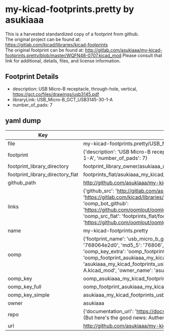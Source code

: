 # my-kicad-footprints.pretty by asukiaaa  
This is a harvested standardized copy of a footprint from github.  
The original project can be found at:  
https://gitlab.com/kicad/libraries/kicad-footprints  
The original footprint can be found at:
http://gitlab.com/asukiaaa/my-kicad-footprints.pretty/blob/master/WQFN48-0707.kicad_mod
Please consult that link for additional, details, files, and license information.  
## Footprint Details
* description: USB Micro-B receptacle, through-hole, vertical, https://gct.co/files/drawings/usb3145.pdf  
* libraryLink: USB_Micro-B_GCT_USB3145-30-1-A  
* number_of_pads: 7  
## yaml dump  
| Key | Value |  
| --- | --- |  
| file | my-kicad-footprints.pretty/USB_Micro-B_GCT_USB3145-30-1-A.kicad_mod |  
| footprint | {'description': 'USB Micro-B receptacle, through-hole, vertical, https://gct.co/files/drawings/usb3145.pdf', 'libraryLink': 'USB_Micro-B_GCT_USB3145-30-1-A', 'number_of_pads': 7} |  
| footprint_library_directory | footprint_library_owner/asukiaaa_my-kicad-footprints.pretty |  
| footprint_library_directory_flat | footprints_flat/asukiaaa_my_kicad_footprints_usb_micro_b_gct_usb3145_30_1_a/working |  
| github_path | http://github.com/asukiaaa/my-kicad-footprints.pretty/blob/master/USB_Micro-B_GCT_USB3145-30-1-A.kicad_mod |  
| links | {'github_src': 'http://gitlab.com/asukiaaa/my-kicad-footprints.pretty/blob/master/WQFN48-0707.kicad_mod', 'github_src_repo': 'https://gitlab.com/kicad/libraries/kicad-footprints', 'oomp_bot': 'footprints/asukiaaa_my_kicad_footprints_usb_micro_b_gct_usb3145_30_1_a/working', 'oomp_bot_github': 'https://github.com/oomlout/oomlout_oomp_footprint_bot/tree/main/footprints/asukiaaa_my_kicad_footprints_usb_micro_b_gct_usb3145_30_1_a/working', 'oomp_src_flat': 'footprints_flat/footprints_flat/asukiaaa_my_kicad_footprints_usb_micro_b_gct_usb3145_30_1_a/working', 'oomp_src_flat_github': 'https://github.com/oomlout/oomlout_oomp_footprint_src/tree/main/footprints_flat/asukiaaa_my_kicad_footprints_usb_micro_b_gct_usb3145_30_1_a/working'} |  
| name | my-kicad-footprints.pretty |  
| oomp | {'footprint_name': 'usb_micro_b_gct_usb3145_30_1_a', 'library_name': 'my_kicad_footprints', 'md5': '768064e2d08d383545aabab0fcc1e2ff', 'md5_10': '768064e2d0', 'md5_5': '76806', 'md5_6': '768064', 'oomp_key': 'oomp_asukiaaa_my_kicad_footprints_usb_micro_b_gct_usb3145_30_1_a', 'oomp_key_extra': 'oomp_footprint_asukiaaa_my_kicad_footprints_usb_micro_b_gct_usb3145_30_1_a', 'oomp_key_full': 'oomp_footprint_asukiaaa_my_kicad_footprints_usb_micro_b_gct_usb3145_30_1_a_768064', 'oomp_key_simple': 'asukiaaa_my_kicad_footprints_usb_micro_b_gct_usb3145_30_1_a', 'original_filename': 'my-kicad-footprints.pretty/USB_Micro-B_GCT_USB3145-30-1-A.kicad_mod', 'owner_name': 'asukiaaa'} |  
| oomp_key | oomp_asukiaaa_my_kicad_footprints_usb_micro_b_gct_usb3145_30_1_a |  
| oomp_key_full | oomp_footprint_asukiaaa_my_kicad_footprints_usb_micro_b_gct_usb3145_30_1_a |  
| oomp_key_simple | asukiaaa_my_kicad_footprints_usb_micro_b_gct_usb3145_30_1_a |  
| owner | asukiaaa |  
| repo | {'documentation_url': 'https://docs.github.com/rest/overview/resources-in-the-rest-api#rate-limiting', 'message': "API rate limit exceeded for 84.66.173.59. (But here's the good news: Authenticated requests get a higher rate limit. Check out the documentation for more details.)"} |  
| url | http://github.com/asukiaaa/my-kicad-footprints.pretty |  

